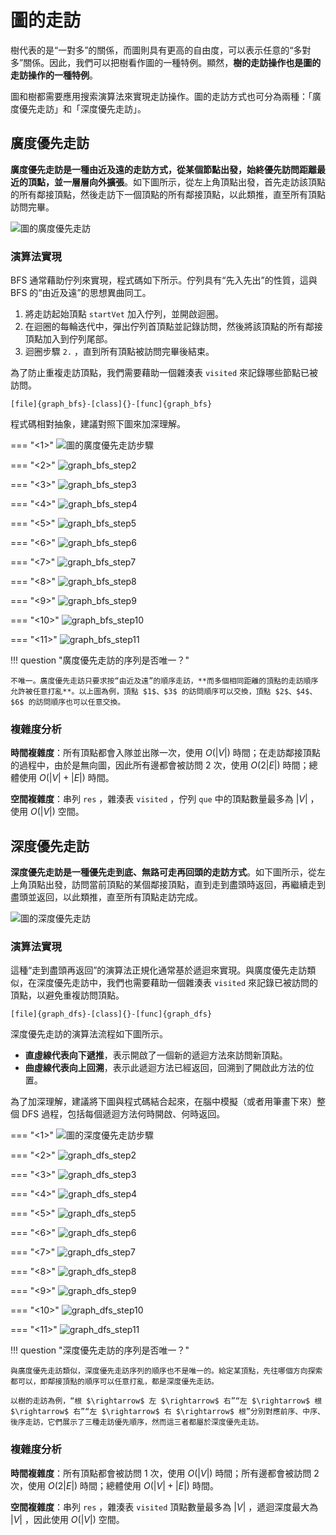# 圖的走訪

樹代表的是“一對多”的關係，而圖則具有更高的自由度，可以表示任意的“多對多”關係。因此，我們可以把樹看作圖的一種特例。顯然，**樹的走訪操作也是圖的走訪操作的一種特例**。

圖和樹都需要應用搜索演算法來實現走訪操作。圖的走訪方式也可分為兩種：「廣度優先走訪」和「深度優先走訪」。

## 廣度優先走訪

**廣度優先走訪是一種由近及遠的走訪方式，從某個節點出發，始終優先訪問距離最近的頂點，並一層層向外擴張**。如下圖所示，從左上角頂點出發，首先走訪該頂點的所有鄰接頂點，然後走訪下一個頂點的所有鄰接頂點，以此類推，直至所有頂點訪問完畢。

![圖的廣度優先走訪](graph_traversal.assets/graph_bfs.png)

### 演算法實現

BFS 通常藉助佇列來實現，程式碼如下所示。佇列具有“先入先出”的性質，這與 BFS 的“由近及遠”的思想異曲同工。

1. 將走訪起始頂點 `startVet` 加入佇列，並開啟迴圈。
2. 在迴圈的每輪迭代中，彈出佇列首頂點並記錄訪問，然後將該頂點的所有鄰接頂點加入到佇列尾部。
3. 迴圈步驟 `2.` ，直到所有頂點被訪問完畢後結束。

為了防止重複走訪頂點，我們需要藉助一個雜湊表 `visited` 來記錄哪些節點已被訪問。

```src
[file]{graph_bfs}-[class]{}-[func]{graph_bfs}
```

程式碼相對抽象，建議對照下圖來加深理解。

=== "<1>"
    ![圖的廣度優先走訪步驟](graph_traversal.assets/graph_bfs_step1.png)

=== "<2>"
    ![graph_bfs_step2](graph_traversal.assets/graph_bfs_step2.png)

=== "<3>"
    ![graph_bfs_step3](graph_traversal.assets/graph_bfs_step3.png)

=== "<4>"
    ![graph_bfs_step4](graph_traversal.assets/graph_bfs_step4.png)

=== "<5>"
    ![graph_bfs_step5](graph_traversal.assets/graph_bfs_step5.png)

=== "<6>"
    ![graph_bfs_step6](graph_traversal.assets/graph_bfs_step6.png)

=== "<7>"
    ![graph_bfs_step7](graph_traversal.assets/graph_bfs_step7.png)

=== "<8>"
    ![graph_bfs_step8](graph_traversal.assets/graph_bfs_step8.png)

=== "<9>"
    ![graph_bfs_step9](graph_traversal.assets/graph_bfs_step9.png)

=== "<10>"
    ![graph_bfs_step10](graph_traversal.assets/graph_bfs_step10.png)

=== "<11>"
    ![graph_bfs_step11](graph_traversal.assets/graph_bfs_step11.png)

!!! question "廣度優先走訪的序列是否唯一？"

    不唯一。廣度優先走訪只要求按“由近及遠”的順序走訪，**而多個相同距離的頂點的走訪順序允許被任意打亂**。以上圖為例，頂點 $1$、$3$ 的訪問順序可以交換，頂點 $2$、$4$、$6$ 的訪問順序也可以任意交換。

### 複雜度分析

**時間複雜度**：所有頂點都會入隊並出隊一次，使用 $O(|V|)$ 時間；在走訪鄰接頂點的過程中，由於是無向圖，因此所有邊都會被訪問 $2$ 次，使用 $O(2|E|)$ 時間；總體使用 $O(|V| + |E|)$ 時間。

**空間複雜度**：串列 `res` ，雜湊表 `visited` ，佇列 `que` 中的頂點數量最多為 $|V|$ ，使用 $O(|V|)$ 空間。

## 深度優先走訪

**深度優先走訪是一種優先走到底、無路可走再回頭的走訪方式**。如下圖所示，從左上角頂點出發，訪問當前頂點的某個鄰接頂點，直到走到盡頭時返回，再繼續走到盡頭並返回，以此類推，直至所有頂點走訪完成。

![圖的深度優先走訪](graph_traversal.assets/graph_dfs.png)

### 演算法實現

這種“走到盡頭再返回”的演算法正規化通常基於遞迴來實現。與廣度優先走訪類似，在深度優先走訪中，我們也需要藉助一個雜湊表 `visited` 來記錄已被訪問的頂點，以避免重複訪問頂點。

```src
[file]{graph_dfs}-[class]{}-[func]{graph_dfs}
```

深度優先走訪的演算法流程如下圖所示。

- **直虛線代表向下遞推**，表示開啟了一個新的遞迴方法來訪問新頂點。
- **曲虛線代表向上回溯**，表示此遞迴方法已經返回，回溯到了開啟此方法的位置。

為了加深理解，建議將下圖與程式碼結合起來，在腦中模擬（或者用筆畫下來）整個 DFS 過程，包括每個遞迴方法何時開啟、何時返回。

=== "<1>"
    ![圖的深度優先走訪步驟](graph_traversal.assets/graph_dfs_step1.png)

=== "<2>"
    ![graph_dfs_step2](graph_traversal.assets/graph_dfs_step2.png)

=== "<3>"
    ![graph_dfs_step3](graph_traversal.assets/graph_dfs_step3.png)

=== "<4>"
    ![graph_dfs_step4](graph_traversal.assets/graph_dfs_step4.png)

=== "<5>"
    ![graph_dfs_step5](graph_traversal.assets/graph_dfs_step5.png)

=== "<6>"
    ![graph_dfs_step6](graph_traversal.assets/graph_dfs_step6.png)

=== "<7>"
    ![graph_dfs_step7](graph_traversal.assets/graph_dfs_step7.png)

=== "<8>"
    ![graph_dfs_step8](graph_traversal.assets/graph_dfs_step8.png)

=== "<9>"
    ![graph_dfs_step9](graph_traversal.assets/graph_dfs_step9.png)

=== "<10>"
    ![graph_dfs_step10](graph_traversal.assets/graph_dfs_step10.png)

=== "<11>"
    ![graph_dfs_step11](graph_traversal.assets/graph_dfs_step11.png)

!!! question "深度優先走訪的序列是否唯一？"

    與廣度優先走訪類似，深度優先走訪序列的順序也不是唯一的。給定某頂點，先往哪個方向探索都可以，即鄰接頂點的順序可以任意打亂，都是深度優先走訪。
    
    以樹的走訪為例，“根 $\rightarrow$ 左 $\rightarrow$ 右”“左 $\rightarrow$ 根 $\rightarrow$ 右”“左 $\rightarrow$ 右 $\rightarrow$ 根”分別對應前序、中序、後序走訪，它們展示了三種走訪優先順序，然而這三者都屬於深度優先走訪。

### 複雜度分析

**時間複雜度**：所有頂點都會被訪問 $1$ 次，使用 $O(|V|)$ 時間；所有邊都會被訪問 $2$ 次，使用 $O(2|E|)$ 時間；總體使用 $O(|V| + |E|)$ 時間。

**空間複雜度**：串列 `res` ，雜湊表 `visited` 頂點數量最多為 $|V|$ ，遞迴深度最大為 $|V|$ ，因此使用 $O(|V|)$ 空間。
